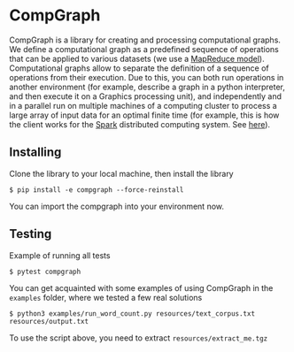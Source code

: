 # CompGraph
CompGraph is a library for creating and processing computational graphs. We define a computational graph as a predefined sequence of operations that can be applied to various datasets (we use a [MapReduce model](https://en.wikipedia.org/wiki/MapReduce)). Computational graphs allow to separate the definition of a sequence of operations from their execution. Due to this, you can both
run operations in another environment (for example, describe a graph in a python interpreter, and then execute it on a Graphics processing unit),
and independently and in a parallel run on multiple machines of a computing cluster to process a large array of
input data for an optimal finite time (for example, this is how the client works for the [Spark](https://en.wikipedia.org/wiki/Apache_Spark) distributed computing system. See [here](https://spark.apache.org/examples.html)).


## Installing
Clone the library to your local machine, then install the library
    
    $ pip install -e compgraph --force-reinstall

You can import the compgraph into your environment now.

## Testing
Example of running all tests
    
    $ pytest compgraph


You can get acquainted with some examples of using CompGraph in the `examples` folder, where we tested a few real solutions

    $ python3 examples/run_word_count.py resources/text_corpus.txt resources/output.txt

To use the script above, you need to extract `resources/extract_me.tgz`

